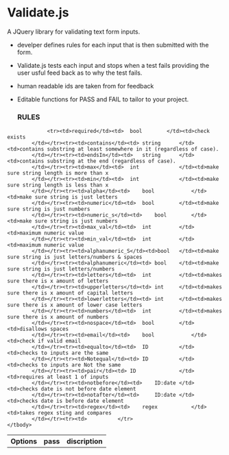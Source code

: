 # Validate.js
A JQuery library for validating text form inputs.  

- develper defines rules for each input that is then submitted with the form. 
- Validate.js tests each input and stops when a test fails providing the user usful feed back as to why the test fails.
- human readable ids are taken from <label> for feedback 
- Editable functions for PASS and FAIL to tailor to your project.

	<H3>RULES</H3>


<table>
	<thead>
		<tr>
			<th>Options</th>
			<th>pass</th>
			<th>discription</th>
		</tr>
	</thead>
	<tbody>
		<tr>
			
				 <tr><td>required</td><td>	bool		</td><td>check exists	
			</td></tr><tr><td>contains</td><td>	string		</td><td>contains substring at least somewhere in it (regardless of case). 	
			</td></tr><tr><td>endsIn</td><td>	string		</td><td>contains substring at the end (regardless of case). 	
			</td></tr><tr><td>max</td><td>	int				</td><td>make sure string length is more than x	
			</td></tr><tr><td>min</td><td>	int				</td><td>make sure string length is less than x
			</td></tr><tr><td>alpha</td><td>	bool			</td><td>make sure string is just letters 
			</td></tr><tr><td>numeric</td><td>	bool		</td><td>make sure string is just numbers 
			</td></tr><tr><td>numeric_s</td><td>	bool		</td><td>make sure string is just numbers 
			</td></tr><tr><td>max_val</td><td>	int			</td><td>maximum numeric value
			</td></tr><tr><td>min_val</td><td>	int			</td><td>maximum numeric value
			</td></tr><tr><td>alphanumeric_S</td><td>bool	</td><td>make sure string is just letters/numbers & spaces
			</td></tr><tr><td>alphanumeric</td><td>	bool	</td><td>make sure string is just letters/numbers 
			</td></tr><tr><td>letters</td><td>	int			</td><td>makes sure there is x amount of letters
			</td></tr><tr><td>upperletters</td><td>	int		</td><td>makes sure there is x amount of capital letters
			</td></tr><tr><td>lowerletters</td><td>	int		</td><td>makes sure there is x amount of lower case letters
			</td></tr><tr><td>numbers</td><td>	int	     	</td><td>makes sure there is x amount of numbers
			</td></tr><tr><td>nospace</td><td>	bool	 	</td><td>disallows spaces 
			</td></tr><tr><td>email</td><td>	bool	 		</td><td>check if valid email
			</td></tr><tr><td>equalto</td><td>	ID 	 		</td><td>checks to inputs are the same
			</td></tr><tr><td>Notequal</td><td>	ID 	 		</td><td>checks to inputs are Not the same
			</td></tr><tr><td>pair</td><td>	ID				</td><td>requires at least 1 of inputs 
			</td></tr><tr><td>notbefore</td><td> 	ID:date	</td><td>checks date is not before date element		
			</td></tr><tr><td>notafter</td><td>  	ID:date	</td><td>checks date is before date element
			</td></tr><tr><td>regex</td><td>	regex	 		</td><td>takes regex sting and compares		
			</td></tr><tr><td>			</tr>
	</tbody>
</table>





